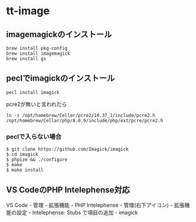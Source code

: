 # tt-image


## imagemagickのインストール

```
brew install pkg-config 
brew install imagemagick 
brew install gs
```

## peclでimagickのインストール

```
pecl install imagick
```

pcre2が無いと言われたら

```
ln -s /opt/homebrew/Cellar/pcre2/10.37_1/include/pcre2.h /opt/homebrew/Cellar/php/8.0.9/include/php/ext/pcre/pcre2.h
```

### peclで入らない場合

```
$ git clone https://github.com/Imagick/imagick
$ cd imagick
$ phpize && ./configure
$ make
$ make install
```


## VS CodeのPHP Intelephense対応

VS Code - 管理 - 拡張機能 - PHP Intelephense - 管理(右下アイコン) - 拡張機能の設定 - Intelephense: Stubs で項目の追加 - imagick



